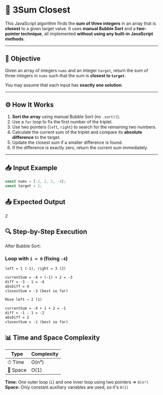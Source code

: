 # 🎯 3Sum Closest

This JavaScript algorithm finds the **sum of three integers** in an array that is **closest** to a given target value. It uses **manual Bubble Sort** and a **two-pointer technique**, all implemented **without using any built-in JavaScript methods**.

---

## 🧠 Objective

Given an array of integers `nums` and an integer `target`, return the sum of three integers in `nums` such that the sum is **closest to `target`**.

You may assume that each input has **exactly one solution**.

---

## ⚙️ How It Works

1. **Sort the array** using manual Bubble Sort (no `.sort()`).
2. Use a `for` loop to fix the first number of the triplet.
3. Use two pointers (`left`, `right`) to search for the remaining two numbers.
4. Calculate the current sum of the triplet and compare its **absolute difference** to the target.
5. Update the closest sum if a smaller difference is found.
6. If the difference is exactly zero, return the current sum immediately.

---

## 📥 Input Example

```js
const nums = [-1, 2, 1, -4];
const target = 1;
```

## 📤 Expected Output

2

## 🔍 Step-by-Step Execution

After Bubble Sort:

### Loop with `i = 0` (fixing `-4`)

```txt
left = 1 (-1), right = 3 (2)

currentSum = -4 + (-1) + 2 = -3
diff = -3 - 1 = -4
absDiff = 4
closestSum = -3 (best so far)

Move left → 2 (1)

currentSum = -4 + 1 + 2 = -1
diff = -1 - 1 = -2
absDiff = 2
closestSum = -1 (best so far)
```

## 📊 Time and Space Complexity

| Type     | Complexity |
| -------- | ---------- |
| ⏱ Time   | O(n²)      |
| 💾 Space | O(1)       |

**Time:** One outer loop (`i`) and one inner loop using two pointers ⇒ `O(n²)`  
**Space:** Only constant auxiliary variables are used, so it's `O(1)`
